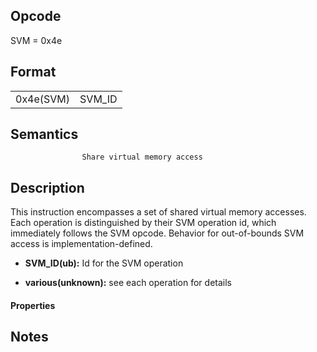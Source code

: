 <!---======================= begin_copyright_notice ============================

Copyright (C) 2020-2021 Intel Corporation

SPDX-License-Identifier: MIT

============================= end_copyright_notice ==========================-->



## Opcode

  SVM = 0x4e

## Format

| | |
| --- | --- |
| 0x4e(SVM) | SVM_ID | various |


## Semantics




                    Share virtual memory access

## Description


   This instruction encompasses a set of shared virtual memory accesses.  Each operation is distinguished by their SVM operation id, which immediately follows the SVM opcode.  Behavior for out-of-bounds SVM access is implementation-defined.

- **SVM_ID(ub):** Id for the SVM operation

- **various(unknown):** see each operation for details

#### Properties




## Notes


